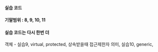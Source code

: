 #### 실습 코드

#### 기말범위 : 8, 9, 10, 11

#### 실습 코드는 다시 한번 더 

  객체 - 실습9, virtual, protected, 상속받을때 접근제한자 의미, 실습10, generic, 
